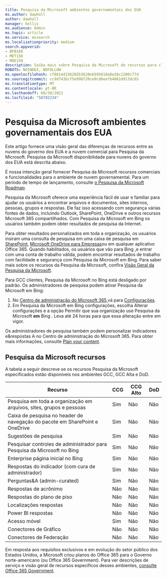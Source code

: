 ```yaml
---
title: Pesquisa da Microsoft ambientes governamentais dos EUA
ms.author: dawholl
author: dawholl
manager: kellis
ms.audience: Admin
ms.topic: article
ms.service: mssearch
ms.localizationpriority: medium
search.appverid:
- BFB160
- MET150
- MOE150
description: Saiba mais sobre Pesquisa da Microsoft de recursos para clientes de nuvem do governo dos EUA
ROBOTS: NOINDEX, NOFOLLOW
ms.openlocfilehash: cf8614d156202b3620eb595818a0e26c2200c77d
ms.sourcegitcommit: cc9d743bcf5e998720ce9cd6eefb4061d913dc65
ms.translationtype: MT
ms.contentlocale: pt-BR
ms.lasthandoff: 08/30/2021
ms.locfileid: "58702234"
---
```

# <a name="microsoft-search-for-us-government-environments"></a>Pesquisa da Microsoft ambientes governamentais dos EUA

Este artigo fornece uma visão geral das diferenças de recursos entre as nuvens do governo dos EUA e a nuvem comercial para Pesquisa da Microsoft. Pesquisa da Microsoft disponibilidade para nuvens do governo dos EUA está descrita abaixo.

É nossa intenção geral fornecer Pesquisa da Microsoft recursos comerciais e funcionalidades para o ambiente de nuvem governamental. Para um período de tempo de lançamento, consulte [o Pesquisa da Microsoft Roadmap](https://www.microsoft.com/microsoft-365/roadmap?filters=Microsoft%20Search).

Pesquisa da Microsoft oferece uma experiência fácil de usar e familiar para ajudar os usuários a encontrar arquivos e documentos, sites internos, pessoas, grupos e respostas. Ele faz isso acessando com segurança várias fontes de dados, incluindo Outlook, SharePoint, OneDrive e outros recursos Microsoft 365 compartilhados. Com Pesquisa da Microsoft em Bing os usuários também podem obter resultados de pesquisa da Internet.

Para obter resultados personalizados em toda a organização, os usuários insiram uma consulta de pesquisa em uma caixa de pesquisa em [SharePoint](http://sharepoint.com/), [Microsoft OneDrive para Empresas](https://onedrive.live.com/about/business/)ou em qualquer aplicativo Office 365. Quando habilitados, os usuários que vão para Bing [,](https://bing.com)e entrar com uma conta de trabalho válida, podem encontrar resultados de trabalho com facilidade e segurança com Pesquisa da Microsoft em Bing. Para saber mais sobre os recursos da Pesquisa da Microsoft, confira [Visão Geral da Pesquisa da Microsoft](/microsoftsearch/overview-microsoft-search).

Para GCC clientes, Pesquisa da Microsoft no Bing está desligado por padrão. Os administradores de pesquisa podem ativar Pesquisa da Microsoft em Bing:

1. No [Centro de administração do Microsoft 365,](https://admin.microsoft.com/)vá para [Configurações](https://admin.microsoft.com/Adminportal/Home#/MicrosoftSearch/configurations).
1. Em Pesquisa da Microsoft em Bing configurações, escolha  Alterar configurações e a opção Permitir que sua organização use Pesquisa da Microsoft **em** Bing .
Leva até 24 horas para que essa alteração entre em vigor.

Os administradores de pesquisa também podem personalizar indicadores e&respostas A no Centro de administração do Microsoft 365. Para obter mais informações, consulte [Plan your content](/microsoftsearch/plan-your-content).

## <a name="microsoft-search-features"></a>Pesquisa da Microsoft recursos

A tabela a seguir descreve se os recursos Pesquisa da Microsoft especificados estão disponíveis nos ambientes GCC, GCC Alta e DoD. 

| Recurso | CCG | CCG Alto | DoD  |
| --------- | --------- | --------- | ---------- |
| Pesquisa em toda a organização em arquivos, sites, grupos e pessoas | Sim | Não | Não  |
| Caixa de pesquisa no header de navegação do pacote em SharePoint e OneDrive   | Sim | Não | Não  |
| Sugestões de pesquisa | Sim | Não | Não  |
| Pesquisar controles de administrador para Pesquisa da Microsoft no Bing | Sim | Não | Não  |
| Enterprise página inicial no Bing | Sim | Não | Não  |
| Respostas do indicador (com cura de administrador) | Sim | Não | Não  |
| Perguntas&A (admin-curated) | Sim | Não | Não  |
| Respostas de acrônimo | Não | Não | Não  |
| Respostas do plano de piso | Não | Não | Não  |
| Localizações respostas | Não | Não | Não  |
| Power BI respostas | Não | Não | Não  |
| Acesso móvel | Sim | Não | Não  |
| Conectores de Gráfico | Não | Não | Não  |
| Conectores de Federação | Não | Não | Não  |

Em resposta aos requisitos exclusivos e em evolução do setor público dos Estados Unidos, a Microsoft criou planos do Office 365 para o Governo norte-americano (ou Office 365 Government). Para ver descrições de serviço e visão geral de recursos específicos desses ambientes, [consulte Office 365 Government](/office365/servicedescriptions/office-365-platform-service-description/office-365-us-government/office-365-us-government).
